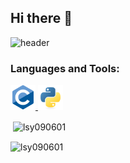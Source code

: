 ## Hi there 👋

![header](https://capsule-render.vercel.app/api?type=venom&color=gradient&height=300&section=header&text=Welcome%20to%20my%20Github%20%)

<h3 align="left">Languages and Tools:</h3>
<p align="left"> <a href="https://www.cprogramming.com/" target="_blank" rel="noreferrer"> <img src="https://raw.githubusercontent.com/devicons/devicon/master/icons/c/c-original.svg" alt="c" width="40" height="40"/> </a> <a href="https://www.python.org" target="_blank" rel="noreferrer"> <img src="https://raw.githubusercontent.com/devicons/devicon/master/icons/python/python-original.svg" alt="python" width="40" height="40"/> </a> </p>


<p>&nbsp;<img align="center" src="https://github-readme-stats.vercel.app/api?username=lsy090601&show_icons=true&locale=en" alt="lsy090601" /></p>

<p><img align="center" src="https://github-readme-streak-stats.herokuapp.com/?user=lsy090601&" alt="lsy090601" /></p>

